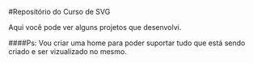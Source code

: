 #Repositório do Curso de SVG


Aqui você pode ver alguns projetos que desenvolvi.

####Ps: Vou criar uma home para poder suportar tudo que está sendo criado e ser vizualizado no mesmo.


